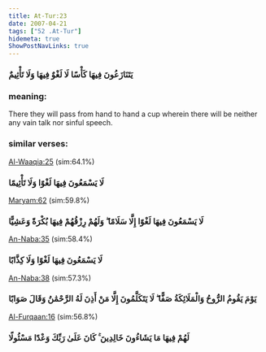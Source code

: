 ```yaml
---
title: At-Tur:23
date: 2007-04-21
tags: ["52 .At-Tur"]
hidemeta: true 
ShowPostNavLinks: true 
---
```

### يَتَنَازَعُونَ فِيهَا كَأْسًا لَا لَغْوٌ فِيهَا وَلَا تَأْثِيمٌ
### meaning: 
There they will pass from hand to hand a cup wherein there will be neither any vain talk nor sinful speech.
### similar verses: 

[Al-Waaqia:25](/56/25) (sim:64.1%)

### لَا يَسْمَعُونَ فِيهَا لَغْوًا وَلَا تَأْثِيمًا

[Maryam:62](/19/62) (sim:59.8%)

### لَا يَسْمَعُونَ فِيهَا لَغْوًا إِلَّا سَلَامًا ۖ وَلَهُمْ رِزْقُهُمْ فِيهَا بُكْرَةً وَعَشِيًّا

[An-Naba:35](/78/35) (sim:58.4%)

### لَا يَسْمَعُونَ فِيهَا لَغْوًا وَلَا كِذَّابًا

[An-Naba:38](/78/38) (sim:57.3%)

### يَوْمَ يَقُومُ الرُّوحُ وَالْمَلَائِكَةُ صَفًّا ۖ لَا يَتَكَلَّمُونَ إِلَّا مَنْ أَذِنَ لَهُ الرَّحْمَٰنُ وَقَالَ صَوَابًا

[Al-Furqaan:16](/25/16) (sim:56.8%)

### لَهُمْ فِيهَا مَا يَشَاءُونَ خَالِدِينَ ۚ كَانَ عَلَىٰ رَبِّكَ وَعْدًا مَسْئُولًا

